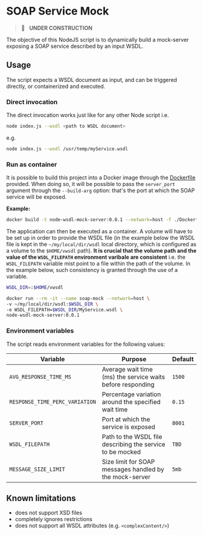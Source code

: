 # SOAP Service Mock

> :wrench: &nbsp; **UNDER CONSTRUCTION**

The objective of this NodeJS script is to dynamically build a mock-server exposing a SOAP
service described by an input WSDL.

## Usage

The script expects a WSDL document as input, and can be triggered directly, or containerized and executed.

### Direct invocation

The direct invocation works just like for any other Node script i.e.

```bash
node index.js --wsdl <path to WSDL document>
```

e.g.

```bash
node index.js --wsdl /usr/temp/myService.wsdl
```

### Run as container

It is possible to build this project into a Docker image through the [Dockerfile](./Dockerfile) provided.
When doing so, it will be possible to pass the `server_port` argument through the `--build-arg` option: that's
the port at which the SOAP service will be exposed.

**Example:**

```bash
docker build -t node-wsdl-mock-server:0.0.1 --network=host -f ./Dockerfile --build-arg server_port=8005 .
```

The application can then be executed as a container. A volume will have to be set up in order to provide
the WSDL file (in the example below the WSDL file is kept in the `~/my/local/dir/wsdl` local directory,
which is configured as a volume to the `$HOME/vwsdl` path). **It is crucial that the volume path and the value of the `WSDL_FILEPATH` environment varibale are consistent** i.e. the `WSDL_FILEPATH` variable mist point to a file
within the path of the volume. In the example below, such consistency is granted through the use of a variable.

```bash
WSDL_DIR=:$HOME/vwsdl

docker run --rm -it --name soap-mock --network=host \
-v ~/my/local/dir/wsdl:$WSDL_DIR \
-e WSDL_FILEPATH=$WSDL_DIR/MyService.wsdl \
node-wsdl-mock-server:0.0.1
```

### Environment variables

The script reads environment variables for the following values:

| Variable                                | Purpose                                                    | Default  |
| --------------------------------------- | ---------------------------------------------------------- | -------- |
| `AVG_RESPONSE_TIME_MS`                  | Average wait time (ms) the service waits before responding | `1500`   |
| `RESPONSE_TIME_PERC_VARIATION`          | Percentage variation around the specified wait time        | `0.15`   |
| `SERVER_PORT`                           | Port at which the service is exposed                       | `8001`   |
| `WSDL_FILEPATH`                         | Path to the WSDL file describing the service to be mocked  | `TBD`    |
| `MESSAGE_SIZE_LIMIT`                    | Size limit for SOAP messages handled by the mock-server    | `5mb`    |

## Known limitations

- does not support XSD files
- completely ignores restrictions
- does not support all WSDL attributes (e.g. `<complexContent/>`)
